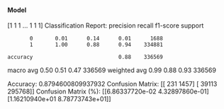 #### Model
[1 1 1 ... 1 1 1]
Classification Report:
              precision    recall  f1-score   support

           0       0.01      0.14      0.01      1688
           1       1.00      0.88      0.94    334881

    accuracy                           0.88    336569
   macro avg       0.50      0.51      0.47    336569
weighted avg       0.99      0.88      0.93    336569

Accuracy: 0.8794600809937932
Confusion Matrix:
[[   231   1457]
 [ 39113 295768]]
Confusion Matrix (%):
[[6.86337720e-02 4.32897860e-01]
 [1.16210940e+01 8.78773743e+01]]
